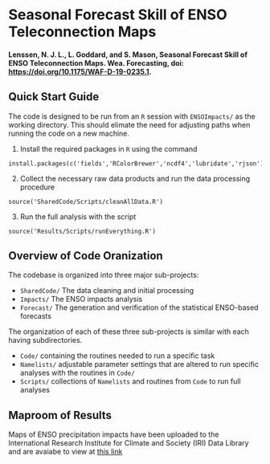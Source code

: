 # Seasonal Forecast Skill of ENSO Teleconnection Maps
#### Lenssen, N. J. L., L. Goddard, and S. Mason, Seasonal Forecast Skill of ENSO Teleconnection Maps. Wea. Forecasting, doi: https://doi.org/10.1175/WAF-D-19-0235.1.

## Quick Start Guide
The code is designed to be run from an `R` session with `ENSOImpacts/` as the working directory. This should elimate the need for adjusting paths when running the code on a new machine.


1) Install the required packages in `R` using the command
```
install.packages(c('fields','RColorBrewer','ncdf4','lubridate','rjson'))
```

2) Collect the necessary raw data products and run the data processing procedure
```
source('SharedCode/Scripts/cleanAllData.R')
```

3) Run the full analysis with the script
```
source('Results/Scripts/runEverything.R')
```

## Overview of Code Oranization

The codebase is organized into three major sub-projects:
- `SharedCode/` The data cleaning and initial processing 
- `Impacts/` The ENSO impacts analysis 
- `Forecast/` The generation and verification of the statistical ENSO-based forecasts 

The organization of  each of these three sub-projects is similar with each having subdirectories. 
- `Code/` containing the routines needed to run a specific task
- `Namelists/` adjustable parameter settings that are altered to run specific analyses with the routines in `Code/`
- `Scripts/` collections of `Namelists` and routines from `Code` to run full analyses

## Maproom of Results

Maps of ENSO precipitation impacts have been uploaded to the International Research Institute for Climate and Society (IRI) Data Library and are avaiabe to view at [this link](http://iridl.ldeo.columbia.edu/expert/home/.lenssen/.ensoTeleconnections/.prob/figviewer.html?my.help=more+options&map.T.plotvalue=Dec++-+Feb&map.ENSO.plotvalue=ElNino&map.anomaly.plotvalue=Above_Normal&map.significance.plotvalue=85&map.Y.units=degree_north&map.Y.plotlast=90N&map.here.x=0&map.here.y=0&map.url=X+Y+fig-+colors+coasts+-fig&map.domain=+%7B+%2FT+12.5+12.5+plotrange+%2FENSO+%2FElNino+plotvalue+%2Fanomaly+%2FAbove_Normal+plotvalue+%2Fsignificance+85+plotvalue+Y+-60+90+plotrange+%7D&map.domainparam=+%2Fplotaxislength+432+psdef+%2Fplotborder+72+psdef+%2FXOVY+null+psdef&map.zoom=Zoom&map.Y.plotfirst=60S&map.X.plotfirst=180W&map.X.units=degree_east&map.X.modulus=360&map.X.plotlast=180&map.prob.plotfirst=0&map.prob.units=unitless&map.prob.plotlast=1&map.newurl.grid0=X&map.newurl.grid1=Y&map.newurl.land=draw+coasts&map.newurl.plot=colors&map.plotaxislength=800&map.plotborder=72&map.fnt=NimbusSanLSymbol&map.fntsze=12&map.XOVY=auto&map.color_smoothing=1&map.framelbl=framelabelstart&map.framelabeltext=&map.iftime=25&map.mftime=25&map.fftime=200)
